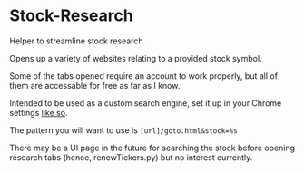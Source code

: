 # Stock-Research
Helper to streamline stock research

Opens up a variety of websites relating to a provided stock symbol.

Some of the tabs opened require an account to work properly, but all of them are accessable for free as far as I know.

Intended to be used as a custom search engine, set it up in your Chrome settings [like so](https://www.ghacks.net/2018/03/30/custom-search-engines-in-google-chrome/).

The pattern you will want to use is `[url]/goto.html&stock=%s`

There may be a UI page in the future for searching the stock before opening research tabs (hence, renewTickers.py) but no interest currently.